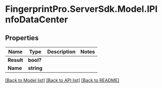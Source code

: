 # FingerprintPro.ServerSdk.Model.IPInfoDataCenter
## Properties

Name | Type | Description | Notes
------------ | ------------- | ------------- | -------------
**Result** | **bool?** |  | 
**Name** | **string** |  | 

[[Back to Model list]](../README.md#documentation-for-models) [[Back to API list]](../README.md#documentation-for-api-endpoints) [[Back to README]](../README.md)

